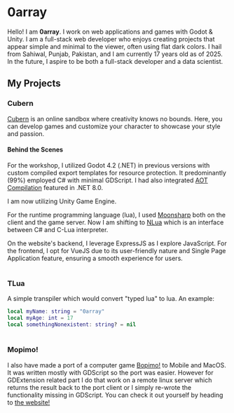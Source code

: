 # 0array
Hello! I am **0array**. I work on web applications and games with Godot & Unity. I am a full-stack web developer who enjoys creating projects that appear simple and minimal to the viewer, often using flat dark colors. I hail from Sahiwal, Punjab, Pakistan, and I am currently 17 years old as of 2025. In the future, I aspire to be both a full-stack developer and a data scientist.

## My Projects

### Cubern
[Cubern](https://cubern.sbs) is an online sandbox where creativity knows no bounds. Here, you can develop games and customize your character to showcase your style and passion.
#### Behind the Scenes
For the workshop, I utilized Godot 4.2 (.NET) in previous versions with custom compiled export templates for resource protection. It predominantly (99%) employed C# with minimal GDScript. I had also integrated [AOT Compilation](https://learn.microsoft.com/en-us/dotnet/core/deploying/native-aot/) featured in .NET 8.0.

I am now utilizing Unity Game Engine.

For the runtime programming language (lua), I used [Moonsharp](https://www.moonsharp.org/) both on the client and the game server. Now I am shifting to [NLua](https://github.com/NLua/NLua) which is an interface between C# and C-Lua interpreter. 

On the website's backend, I leverage ExpressJS as I explore JavaScript. For the frontend, I opt for VueJS due to its user-friendly nature and Single Page Application feature, ensuring a smooth experience for users.
#

### TLua
A simple transpiler which would convert "typed lua" to lua. An example:
```lua
local myName: string = "0array"
local myAge: int = 17
local somethingNonexistent: string? = nil
```
#
### Mopimo!
I also have made a port of a computer game [Bopimo!](https://bopimo.com) to Mobile and MacOS. It was written mostly with GDScript so the port was easier. However for GDExtension related part I do that work on a remote linux server which returns the result back to the port client or I simply re-wrote the functionality missing in GDScript. You can check it out yourself by heading to [the website!](https://mp.bokku.xyz)
